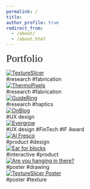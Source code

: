 ```yaml
---
permalink: /
title:
author_profile: true
redirect_from: 
  - /about/
  - /about.html
---
```


<span style="font-family: Chewy; font-size: 2em;">Portfolio</span>
<br>
<div class="container">
  <div class="about-box">
    <a href="/publication/2024-textureslicer">
      <img src="images/textureslicer.png" alt="TextureSlicer">
    </a>
    <div class="centered">#research #fabrication</div>
  </div>
  <div class="about-box">
    <a href="/publication/2024-thermopixels">
      <img src="images/thermopixels.png" alt="ThermoPixels" >
    </a>
    <div class="centered">#research #fabrication</div>
  </div>
  <div class="about-box">
    <a href="/publication/2022-guidering">
      <img src="images/guidering.GIF" alt="GuideRing">
    </a>
    <div class="centered">#research #haptics</div>
  </div>
  <div class="about-box">
    <a href="/portfolio/6-2023-on_blog">
      <img src="images/on_blog_square.png" alt="OnBlog">
    </a>
    <div class="centered">#UX design</div>
  </div>
  <div class="about-box">
    <a href="/portfolio/7-2022-evergrow">
      <img src="images/evergrow_square.png" alt="Evergrow">
    </a> 
    <div class="centered">#UX design #FinTech #IF Award</div>

  </div>
  <div class="about-box">
    <a href="/portfolio/6-2024-alfresco">
      <img src="images/alfresco-square.png" alt="Al Fresco">
    </a>
    <div class="centered">#product #design</div>
  </div>
  <div class="about-box">
    <a href="/portfolio/8-2022-blocks">
      <img src="images/blocks_square.png" alt="Ear for blocks">
    </a> 
    <div class="centered">#interactive #product</div>
  </div>
  <div class="about-box">
    <a href="/portfolio/9-2024-hanging">
      <img src="images/hanging-in-there_square.png" alt="Are you hanging in there?">
    </a> 
    <div class="centered">#poster #drawing</div>
  </div>
  <div class="about-box">
    <a href="/portfolio/4-2024-textureslicer">
      <img src="images/Texture_Slicer_poster.jpg" alt="TextureSlicer Poster">
    </a> 
    <div class="centered">#poster #texture</div>
  </div>
  
</div>
